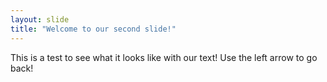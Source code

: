 ```yaml
---
layout: slide
title: "Welcome to our second slide!"
---
```

This is a test to see what it looks like with our text!
Use the left arrow to go back!
